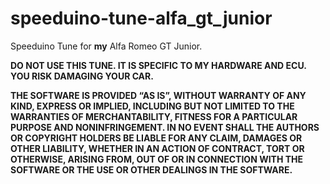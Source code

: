 # speeduino-tune-alfa_gt_junior

Speeduino Tune for **my** Alfa Romeo GT Junior.

**DO NOT USE THIS TUNE. IT IS SPECIFIC TO MY HARDWARE AND ECU. YOU RISK DAMAGING YOUR CAR.**

**THE SOFTWARE IS PROVIDED “AS IS”, WITHOUT WARRANTY OF ANY KIND, EXPRESS OR IMPLIED, INCLUDING BUT NOT LIMITED TO THE WARRANTIES OF MERCHANTABILITY, FITNESS FOR A PARTICULAR PURPOSE AND NONINFRINGEMENT. IN NO EVENT SHALL THE AUTHORS OR COPYRIGHT HOLDERS BE LIABLE FOR ANY CLAIM, DAMAGES OR OTHER LIABILITY, WHETHER IN AN ACTION OF CONTRACT, TORT OR OTHERWISE, ARISING FROM, OUT OF OR IN CONNECTION WITH THE SOFTWARE OR THE USE OR OTHER DEALINGS IN THE SOFTWARE.**

